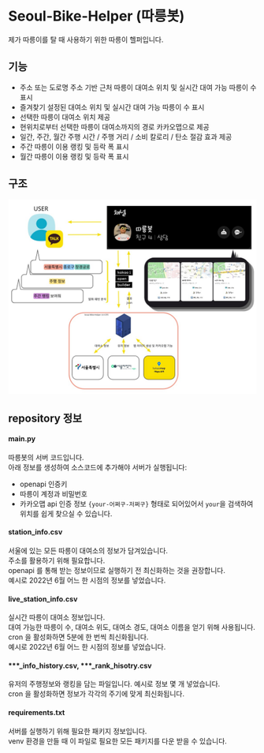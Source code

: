 # Seoul-Bike-Helper (따릉봇)

제가 따릉이를 탈 때 사용하기 위한 따릉이 헬퍼입니다.</br>

## 기능
* 주소 또는 도로명 주소 기반 근처 따릉이 대여소 위치 및 실시간 대여 가능 따릉이 수 표시
* 즐겨찾기 설정된 대여소 위치 및 실시간 대여 가능 따릉이 수 표시
* 선택한 따릉이 대여소 위치 제공
* 현위치로부터 선택한 따릉이 대여소까지의 경로 카카오맵으로 제공
* 일간, 주간, 월간 주행 시간 / 주행 거리 / 소비 칼로리 / 탄소 절감 효과 제공
* 주간 따릉이 이용 랭킹 및 등락 폭 표시
* 월간 따릉이 이용 랭킹 및 등락 폭 표시

## 구조
<img src="./images/structure.jpg" />

## repository 정보
#### main.py
따릉봇의 서버 코드입니다.</br>
아래 정보를 생성하여 소스코드에 추가해야 서버가 실행됩니다:
* openapi 인증키
* 따릉이 계정과 비밀번호
* 카카오맵 api 인증 정보
`{your-어쩌구-저쩌구}` 형태로 되어있어서 `your`을 검색하여 위치를 쉽게 찾으실 수 있습니다.

#### station_info.csv
서울에 있는 모든 따릉이 대여소의 정보가 담겨있습니다.</br>
주소를 활용하기 위해 필요합니다.</br>
openapi 를 통해 받는 정보이므로 실행하기 전 최신화하는 것을 권장합니다.</br>
예시로 2022년 6월 어느 한 시점의 정보를 넣었습니다.

#### live_station_info.csv
실시간 따릉이 대여소 정보입니다.</br>
대여 가능한 따릉이 수, 대여소 위도, 대여소 경도, 대여소 이름을 얻기 위해 사용됩니다.</br>
cron 을 활성화하면 5분에 한 번씩 최신화됩니다.</br>
예시로 2022년 6월 어느 한 시점의 정보를 넣었습니다.

#### ***_info_history.csv, ***_rank_hisotry.csv
유저의 주행정보와 랭킹을 담는 파일입니다. 예시로 정보 몇 개 넣었습니다.</br>
cron 을 활성화하면 정보가 각각의 주기에 맞게 최신화됩니다.

#### requirements.txt
서버를 실행하기 위해 필요한 패키지 정보입니다.</br>
venv 환경을 만들 때 이 파일로 필요한 모든 패키지를 다운 받을 수 있습니다.